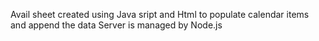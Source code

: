 Avail sheet created using Java sript and Html to populate calendar items and append the data 
Server is managed by Node.js 
